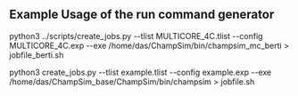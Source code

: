 ## Example Usage of the run command generator
python3 ../scripts/create_jobs.py --tlist MULTICORE_4C.tlist --config MULTICORE_4C.exp --exe /home/das/ChampSim/bin/champsim_mc_berti > jobfile_berti.sh

python3 create_jobs.py --tlist example.tlist --config example.exp --exe /home/das/ChampSim_base/ChampSim/bin/champsim > jobfile.sh
